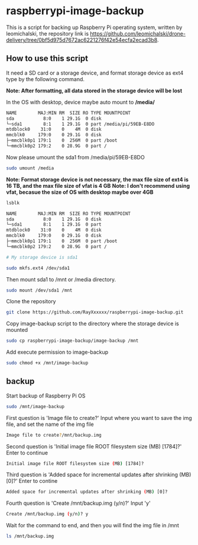 # raspberrypi-image-backup

This is a script for backing up Raspberry Pi operating system, written by leomichalski, the repository link is https://github.com/leomichalski/drone-delivery/tree/0bf5d975d7672ac6221276f42e54ecfa2ecad3b8.

## How to use this script

It need a SD card or a storage device, and format storage device as ext4 type by the following command.

**Note: After formatting, all data stored in the storage device will be lost**

In the OS with desktop, device maybe auto mount to **/media/**
```sh
NAME        MAJ:MIN RM  SIZE RO TYPE MOUNTPOINT
sda           8:0    1 29.1G  0 disk
└─sda1        8:1    1 29.1G  0 part /media/pi/59EB-E8DO
mtdblock0    31:0    0    4M  0 disk
mmcblk0     179:0    0 29.1G  0 disk
├─mmcblk0p1 179:1    0  256M  0 part /boot
└─mmcblk0p2 179:2    0 28.9G  0 part /
```

Now please umount the sda1 from /media/pi/59EB-E8DO
```sh
sudo umount /media
```

**Note: Format storage device is not necessary, the max file size of ext4 is 16 TB, and the max file size of vfat is 4 GB**
**Note: I don't recommend using vfat, becasue the size of OS with desktop maybe over 4GB**
```sh
lsblk

NAME        MAJ:MIN RM  SIZE RO TYPE MOUNTPOINT
sda           8:0    1 29.1G  0 disk
└─sda1        8:1    1 29.1G  0 part
mtdblock0    31:0    0    4M  0 disk
mmcblk0     179:0    0 29.1G  0 disk
├─mmcblk0p1 179:1    0  256M  0 part /boot
└─mmcblk0p2 179:2    0 28.9G  0 part /

# My storage device is sda1

sudo mkfs.ext4 /dev/sda1
```

Then mount sda1 to /mnt or /media directory.

```sh
sudo mount /dev/sda1 /mnt
```

Clone the repository

```sh
git clone https://github.com/RayXxxxxx/raspberrypi-image-backup.git
```

Copy image-backup script to the directory where the storage device is mounted

```sh
sudo cp raspberrypi-image-backup/image-backup /mnt
```

Add execute permission to image-backup

```sh
sudo chmod +x /mnt/image-backup
```

## backup

Start backup of Raspberry Pi OS

```sh
sudo /mnt/image-backup
```

First question is 'Image file to create?' 
Input where you want to save the img file, and set the name of the img file

```sh
Image file to create?/mnt/backup.img
```

Second question is 'Initial image file ROOT filesystem size (MB) [1784]?'
Enter to continue

```sh
Initial image file ROOT filesystem size (MB) [1784]?

```

Third question is 'Added space for incremental updates after shrinking (MB) [0]?'
Enter to contine

```sh
Added space for incremental updates after shrinking (MB) [0]?

```

Fourth question is 'Create /mnt/backup.img (y/n)?'
Input 'y'

```sh
Create /mnt/backup.img (y/n)? y
```

Wait for the command to end, and then you will find the img file in /mnt
```sh
ls /mnt/backup.img
```